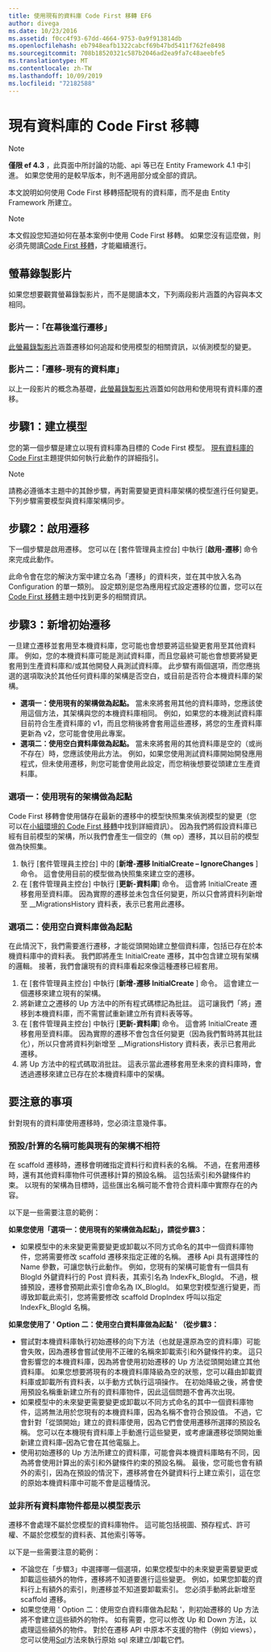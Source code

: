 ```yaml
---
title: 使用現有的資料庫 Code First 移轉 EF6
author: divega
ms.date: 10/23/2016
ms.assetid: f0cc4f93-67dd-4664-9753-0a9f913814db
ms.openlocfilehash: eb7948eafb1322cabcf69b47bd5411f762fe8498
ms.sourcegitcommit: 708b18520321c587b2046ad2ea9fa7c48aeebfe5
ms.translationtype: MT
ms.contentlocale: zh-TW
ms.lasthandoff: 10/09/2019
ms.locfileid: "72182588"
---
```

# <a name="code-first-migrations-with-an-existing-database"></a>現有資料庫的 Code First 移轉
> [!NOTE]
> **僅限 ef 4.3** ，此頁面中所討論的功能、api 等已在 Entity Framework 4.1 中引進。 如果您使用的是較早版本，則不適用部分或全部的資訊。

本文說明如何使用 Code First 移轉搭配現有的資料庫，而不是由 Entity Framework 所建立。

> [!NOTE]
> 本文假設您知道如何在基本案例中使用 Code First 移轉。 如果您沒有這麼做，則必須先閱讀[Code First 移轉](~/ef6/modeling/code-first/migrations/index.md)，才能繼續進行。

## <a name="screencasts"></a>螢幕錄製影片

如果您想要觀賞螢幕錄製影片，而不是閱讀本文，下列兩段影片涵蓋的內容與本文相同。

### <a name="video-one-migrations---under-the-hood"></a>影片一：「在幕後進行遷移」

[此螢幕錄製影片](https://channel9.msdn.com/blogs/ef/migrations-under-the-hood)涵蓋遷移如何追蹤和使用模型的相關資訊，以偵測模型的變更。

### <a name="video-two-migrations---existing-databases"></a>影片二：「遷移-現有的資料庫」

以上一段影片的概念為基礎，[此螢幕錄製影片](https://channel9.msdn.com/blogs/ef/migrations-existing-databases)涵蓋如何啟用和使用現有資料庫的遷移。

## <a name="step-1-create-a-model"></a>步驟1：建立模型

您的第一個步驟是建立以現有資料庫為目標的 Code First 模型。 [現有資料庫的 Code First](~/ef6/modeling/code-first/workflows/existing-database.md)主題提供如何執行此動作的詳細指引。

>[!NOTE]
> 請務必遵循本主題中的其餘步驟，再對需要變更資料庫架構的模型進行任何變更。 下列步驟需要模型與資料庫架構同步。

## <a name="step-2-enable-migrations"></a>步驟2：啟用遷移

下一個步驟是啟用遷移。 您可以在 [套件管理員主控台] 中執行 [**啟用-遷移**] 命令來完成此動作。

此命令會在您的解決方案中建立名為「遷移」的資料夾，並在其中放入名為 Configuration 的單一類別。 設定類別是您為應用程式設定遷移的位置，您可以在[Code First 移轉](~/ef6/modeling/code-first/migrations/index.md)主題中找到更多的相關資訊。

## <a name="step-3-add-an-initial-migration"></a>步驟3：新增初始遷移

一旦建立遷移並套用至本機資料庫，您可能也會想要將這些變更套用至其他資料庫。 例如，您的本機資料庫可能是測試資料庫，而且您最終可能也會想要將變更套用到生產資料庫和/或其他開發人員測試資料庫。 此步驟有兩個選項，而您應挑選的選項取決於其他任何資料庫的架構是否空白，或目前是否符合本機資料庫的架構。

-   **選項一：使用現有的架構做為起點。** 當未來將套用其他的資料庫時，您應該使用這個方法，其架構與您的本機資料庫相同。 例如，如果您的本機測試資料庫目前符合生產資料庫的 v1，而且您稍後將會套用這些遷移，將您的生產資料庫更新為 v2，您可能會使用此專案。
-   **選項二：使用空白資料庫做為起點。** 當未來將套用的其他資料庫是空的（或尚不存在）時，您應該使用此方法。 例如，如果您使用測試資料庫開始開發應用程式，但未使用遷移，則您可能會使用此設定，而您稍後想要從頭建立生產資料庫。

### <a name="option-one-use-existing-schema-as-a-starting-point"></a>選項一：使用現有的架構做為起點

Code First 移轉會使用儲存在最新的遷移中的模型快照集來偵測模型的變更（您可以在[小組環境的 Code First 移轉](~/ef6/modeling/code-first/migrations/teams.md)中找到詳細資訊）。 因為我們將假設資料庫已經有目前模型的架構，所以我們會產生一個空的（無 op）遷移，其以目前的模型做為快照集。

1.  執行 [套件管理員主控台] 中的 [**新增-遷移 InitialCreate – IgnoreChanges** ] 命令。 這會使用目前的模型做為快照集來建立空的遷移。
2.  在 [套件管理員主控台] 中執行 [**更新-資料庫**] 命令。 這會將 InitialCreate 遷移套用至資料庫。 因為實際的遷移並未包含任何變更，所以只會將資料列新增至 \_\_MigrationsHistory 資料表，表示已套用此遷移。

### <a name="option-two-use-empty-database-as-a-starting-point"></a>選項二：使用空白資料庫做為起點

在此情況下，我們需要進行遷移，才能從頭開始建立整個資料庫，包括已存在於本機資料庫中的資料表。 我們即將產生 InitialCreate 遷移，其中包含建立現有架構的邏輯。 接著，我們會讓現有的資料庫看起來像這種遷移已經套用。

1.  在 [套件管理員主控台] 中執行 [**新增-遷移 InitialCreate** ] 命令。 這會建立一個遷移來建立現有的架構。
2.  將新建立之遷移的 Up 方法中的所有程式碼標記為批註。 這可讓我們「將」遷移到本機資料庫，而不需嘗試重新建立所有資料表等等。
3.  在 [套件管理員主控台] 中執行 [**更新-資料庫**] 命令。 這會將 InitialCreate 遷移套用至資料庫。 因為實際的遷移不會包含任何變更（因為我們暫時將其批註化），所以只會將資料列新增至 \_\_MigrationsHistory 資料表，表示已套用此遷移。
4.  將 Up 方法中的程式碼取消批註。 這表示當此遷移套用至未來的資料庫時，會透過遷移來建立已存在於本機資料庫中的架構。

## <a name="things-to-be-aware-of"></a>要注意的事項

針對現有的資料庫使用遷移時，您必須注意幾件事。

### <a name="defaultcalculated-names-may-not-match-existing-schema"></a>預設/計算的名稱可能與現有的架構不相符

在 scaffold 遷移時，遷移會明確指定資料行和資料表的名稱。 不過，在套用遷移時，還有其他資料庫物件可供遷移計算的預設名稱。 這包括索引和外鍵條件約束。 以現有的架構為目標時，這些匯出名稱可能不會符合資料庫中實際存在的內容。

以下是一些需要注意的範例：

**如果您使用「選項一：使用現有的架構做為起點」，請從步驟3：**

-   如果模型中的未來變更需要變更或卸載以不同方式命名的其中一個資料庫物件，您將需要修改 scaffold 遷移來指定正確的名稱。 遷移 Api 具有選擇性的 Name 參數，可讓您執行此動作。
    例如，您現有的架構可能會有一個具有 BlogId 外鍵資料行的 Post 資料表，其索引名為 IndexFk\_BlogId。 不過，根據預設，遷移會預期此索引會命名為 IX\_BlogId。 如果您對模型進行變更，而導致卸載此索引，您將需要修改 scaffold DropIndex 呼叫以指定 IndexFk\_BlogId 名稱。

**如果您使用了 ' Option 二：使用空白資料庫做為起點 ' （從步驟3：**

-   嘗試對本機資料庫執行初始遷移的向下方法（也就是還原為空的資料庫）可能會失敗，因為遷移會嘗試使用不正確的名稱來卸載索引和外鍵條件約束。 這只會影響您的本機資料庫，因為將會使用初始遷移的 Up 方法從頭開始建立其他資料庫。
    如果您想要將現有的本機資料庫降級為空的狀態，您可以藉由卸載資料庫或卸載所有資料表，以手動方式執行這項操作。 在初始降級之後，將會使用預設名稱重新建立所有的資料庫物件，因此這個問題不會再次出現。
-   如果模型中的未來變更需要變更或卸載以不同方式命名的其中一個資料庫物件，這將無法用於您現有的本機資料庫，因為名稱不會符合預設值。 不過，它會針對「從頭開始」建立的資料庫使用，因為它們會使用遷移所選擇的預設名稱。
    您可以在本機現有資料庫上手動進行這些變更，或考慮讓遷移從頭開始重新建立資料庫–因為它會在其他電腦上。
-   使用初始遷移的 Up 方法所建立的資料庫，可能會與本機資料庫略有不同，因為將會使用計算出的索引和外鍵條件約束的預設名稱。 最後，您可能也會有額外的索引，因為在預設的情況下，遷移將會在外鍵資料行上建立索引，這在您的原始本機資料庫中可能不會是這種情況。

### <a name="not-all-database-objects-are-represented-in-the-model"></a>並非所有資料庫物件都是以模型表示

遷移不會處理不屬於您模型的資料庫物件。 這可能包括視圖、預存程式、許可權、不屬於您模型的資料表、其他索引等等。

以下是一些需要注意的範例：

-   不論您在「步驟3」中選擇哪一個選項，如果您模型中的未來變更需要變更或卸載這些額外的物件，遷移將不知道要進行這些變更。 例如，如果您卸載的資料行上有額外的索引，則遷移並不知道要卸載索引。 您必須手動將此新增至 scaffold 遷移。
-   如果您使用 ' Option 二：使用空白資料庫做為起點 '，則初始遷移的 Up 方法將不會建立這些額外的物件。
    如有需要，您可以修改 Up 和 Down 方法，以處理這些額外的物件。 對於在遷移 API 中原本不支援的物件（例如 views），您可以使用[Sql](https://msdn.microsoft.com/library/system.data.entity.migrations.dbmigration.sql.aspx)方法來執行原始 sql 來建立/卸載它們。
